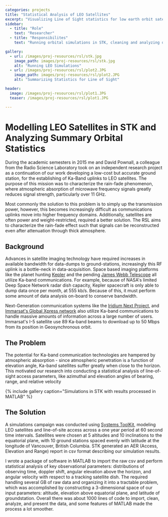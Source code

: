```yaml
---
categories: projects
title: "Statistical Analysis of LEO Satellites"
excerpt: "Visualizing Line of Sight statistics for low earth orbit satellites"
sidebar:
  - title: "Role"
    text: "Researcher"
  - title: "Responsibilites"
    text: "Running orbital simulations in STK, cleaning and analyzing data in MATLAB, and making cool plots."

gallery:
  - url: /images/proj-resources/rsl/stk.jpg
    image_path: images/proj-resources/rsl/stk.jpg
    alt: "Running LEO Simulations"
  - url: /images/proj-resources/rsl/plot2.JPG
    image_path: images/proj-resources/rsl/plot2.JPG
    alt: "Summarizing Statistics for Line of Sight"

header:
  image: /images/proj-resources/rsl/plot1.JPG
  teaser: /images/proj-resources/rsl/plot1.JPG

---
```


# Modelling LEO Satellites in STK and Analyzing Summary Orbital Statistics

During the academic semesters in 2015 me and David Pownall, a colleague from the Radio Science Laboratory took on an independent research project as a continuation of our work developing a low-cost but accurate ground station, for the establishing of Ka-Band uplinks to LEO satellites. The purpose of this mission was to characterize the rain-fade phenomenon, where atmospheric absorption of microwave frequency signals greatly reduces signal strength, particularly over 11 GHz. 

Most commonly the solution to this problem is to simply up the transmission power, however, this becomes increasingly difficult as communications uplinks move into higher frequency domains. Additionally, satellites are often power and weight-restricted, required a better solution. The RSL aims to characterize the rain-fade effect such that signals can be reconstructed even after attenuation through thick atmosphere.

## Background

Advances in satellite imaging technology have required increases in available bandwidth for data-dumps to ground-stations, increasingly this RF uplink is a bottle-neck in data-acquisition. Space based imaging platforms like the planet hunting [Kepler](https://en.wikipedia.org/wiki/Kepler_(spacecraft)) and the pending [James Webb Telescope](http://www.jwst.nasa.gov/) all utilize Ka-band communications. For example, because of NASA's limited Deep Space Network radar dish capacity, Kepler spacecraft is only able to dump data once per month, at 555 kb/s. Because of this, it must perform some amount of data analysis on-board to conserve bandwidth.

Next-Generation communication systems like the [Iridium Next Project](https://www.iridium.com/network/iridiumnext), and [Immarsat's Global Xpress network](http://www.inmarsat.com/the-i-5-satellites/) also utilize Ka-band communications to handle massive amounts of information across a large number of users. Immarsat's I-5 satellite use 89 Ka-band beams to download up to 50 Mbps from its position in Geosynchronous orbit. 

## The Problem

The potential for Ka-band communication technologies are hampered by atmospheric absorption - since atmospheric penetration is a function of elevation angle, Ka-band satellites suffer greatly when close to the horizon. This motivated our research into conducting a statistical analysis of line-of-sight access parameters, like azimuthal and elevation angles of bearing, range, and relative velocity 

{% include gallery caption="Simulations in STK with results processed in MATLAB" %}

## The Solution

A simulations campaign was conducted using [Systems ToolKit](https://www.agi.com/products/stk/), modeling LEO satellites and line-of-site access across a one year period at 60 second time intervals. Satellites were chosen at 5 altitudes and 10 inclinations to the equatorial plane, with 10 ground stations spaced evenly with latitude at the longitude of Vancouver, British Columbia. STK generated an AER (Access, Elevation and Range) report in csv format describing our simulation results. 

I wrote a package of software in MATLAB to import the raw csv and perform statistical analysis of key observational parameters: distributions of observing time, doppler shift, angular elevation above the horizon, and angular velocity with respect to a tracking satellite dish. The required handling several GB of raw data and organizing it into a tractable problem, which was accomplished by constructing a 3-dimensional space of our input parameters: altitude, elevation above equatorial plane, and latitude of groundstation. Overall there was about 1000 lines of code to import, clean, analyze, and present the data, and some features of MATLAB made the process a lot smoother. 

